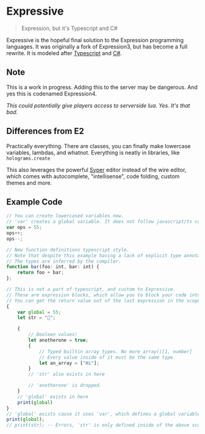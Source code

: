 # Expressive
> Expression, but it's Typescript and C#

Expressive is the hopeful final solution to the Expression programming languages. It was originally a fork of Expression3, but has become a full rewrite. It is modeled after [Typescript](https://www.typescriptlang.org) and [C#](https://github.com/dotnet/csharplang).

## Note
This is a work in progress. Adding this to the server may be dangerous.
And yes this is codenamed Expression4.

*This could potentially give players access to serverside lua. Yes. It's that bad.*

## Differences from E2
Practically everything.
There are classes, you can finally make lowercase variables, lambdas, and whatnot.
Everything is neatly in libraries, like ``holograms.create``

This also leverages the powerful [Syper](https://github.com/Sevii77/syper) editor instead of the wire editor, which comes with autocomplete, "intellisense", code folding, custom themes and more.

<!-- TODO List of stuff here -->

## Example Code

```ts
// You can create lowercased variables now.
// 'var' creates a global variable. It does not follow javascript/ts convention as function scoping is really horrible anyway.
var ops = 55;
ops++;
ops--;

// New function definitions typescript style.
// Note that despite this example having a lack of explicit type annotations, this is a *strictly* typed language.
// The types are inferred by the compiler.
function bar(foo: int, bar: int) {
	return foo + bar;
};

// This is not a part of typescript, and custom to Expressive.
// These are expression blocks, which allow you to block your code into scopes for organization.
// You can get the return value out of the last expression in the scope through implicit returns.
{
	var global = 55;
	let str = "🤖";

	{
		// Boolean values!
		let anotherone = true;
		{
			// Typed builtin array types. No more array()[1, number]
			// Every value inside of it must be the same type.
			let an_array = ["Hi"];
		}
		// 'str' also exists in here

		// 'anotherone' is dropped.
	}
	// 'global' exists in here
	print(global)
}
// 'global' exists cause it uses 'var', which defines a global variable
print(global);
// print(str); -- Errors, 'str' is only defined inside of the above scope.
```